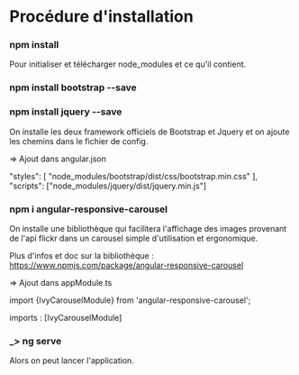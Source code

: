 # Procédure d'installation

### npm install

Pour initialiser et télécharger node_modules et ce qu'il contient.

### npm install bootstrap --save 

### npm install jquery --save

On installe les deux framework officiels de Bootstrap et Jquery et on ajoute les chemins dans le fichier de config.

=> Ajout dans angular.json

"styles": [
              "node_modules/bootstrap/dist/css/bootstrap.min.css"
            ],
"scripts": ["node_modules/jquery/dist/jquery.min.js"]


### npm i angular-responsive-carousel

On installe une bibliothèque qui facilitera l'affichage des images provenant de l'api flickr dans un carousel simple d'utilisation et ergonomique.

Plus d'infos et doc sur la bibliothèque : https://www.npmjs.com/package/angular-responsive-carousel

=> Ajout dans appModule.ts

import {IvyCarouselModule} from 'angular-responsive-carousel';

imports : [IvyCarouselModule]

### _> ng serve

Alors on peut lancer l'application.

